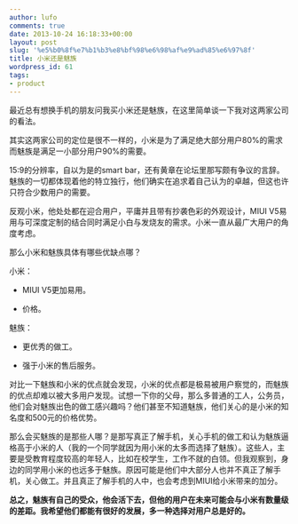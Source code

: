 ```yaml
---
author: lufo
comments: true
date: 2013-10-24 16:18:33+00:00
layout: post
slug: '%e5%b0%8f%e7%b1%b3%e8%bf%98%e6%98%af%e9%ad%85%e6%97%8f'
title: 小米还是魅族
wordpress_id: 61
tags:
- product
---
```


最近总有想换手机的朋友问我买小米还是魅族，在这里简单谈一下我对这两家公司的看法。

其实这两家公司的定位是很不一样的，小米是为了满足绝大部分用户80%的需求而魅族是满足一小部分用户90%的需要。

15:9的分辨率，自以为是的smart bar，还有黄章在论坛里那写颇有争议的言辞。魅族的一切都体现着他的特立独行，他们确实在追求着自己认为的卓越，但这也许只符合少数用户的需要。

反观小米，他处处都在迎合用户，平庸并且带有抄袭色彩的外观设计，MIUI V5易用与可深度定制的结合同时满足小白与发烧友的需求。小米一直从最广大用户的角度考虑。

那么小米和魅族具体有哪些优缺点哪？

小米：



	
  * MIUI V5更加易用。

	
  * 价格。


魅族：



	
  * 更优秀的做工。

	
  * 强于小米的售后服务。


对比一下魅族和小米的优点就会发现，小米的优点都是极易被用户察觉的，而魅族的优点却难以被大多用户发现。试想一下你的父母，那么多普通的工人，公务员，他们会对魅族出色的做工感兴趣吗？他们甚至不知道魅族，他们关心的是小米的知名度和500元的价格优势。

那么会买魅族的是那些人哪？是那写真正了解手机，关心手机的做工和认为魅族逼格高于小米的人（我的一个同学就因为用小米的太多而选择了魅族）。这些人，主要是受教育程度较高的年轻人，比如在校学生，工作不就的白领。但我观察到，身边的同学用小米的也远多于魅族。原因可能是他们中大部分人也并不真正了解手机，关心做工。并且真正了解手机的人中，也会考虑到MIUI给小米带来的加分。

**总之，魅族有自己的受众，他会活下去，但他的用户在未来可能会与小米有数量级的差距。我希望他们都能有很好的发展，多一种选择对用户总是好的。**

